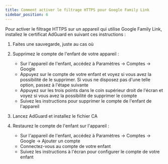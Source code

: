 ```yaml
---
title: Comment activer le filtrage HTTPS pour Google Family Link
sidebar_position: 6
---
```


Pour activer le filtrage HTTPS sur un appareil qui utilise Google Family Link, installez le certificat AdGuard en suivant ces instructions :

1. Faites une sauvegarde, juste au cas où
1. Supprimez le compte de l'enfant de votre appareil :

    - Sur l'appareil de l'enfant, accédez à Paramètres → Comptes → Google
    - Appuyez sur le compte de votre enfant et voyez si vous avez la possibilité de le supprimer. Si vous ne disposez pas d'une telle option, passez à l'étape suivante
    - Appuyez sur les trois points dans le coin supérieur droit de l'écran et voyez si vous avez la possibilité de supprimer le compte
    - Suivez les instructions pour supprimer le compte de l'enfant de l'appareil

1. Lancez AdGuard et installez le fichier CA
1. Restaurez le compte de l'enfant sur l'appareil :

    - Sur l'appareil de l'enfant, accédez à Paramètres → Comptes → Google → Ajouter un compte
    - Connectez-vous au compte de votre enfant
    - Suivez les instructions à l'écran pour configurer le compte de votre enfant
